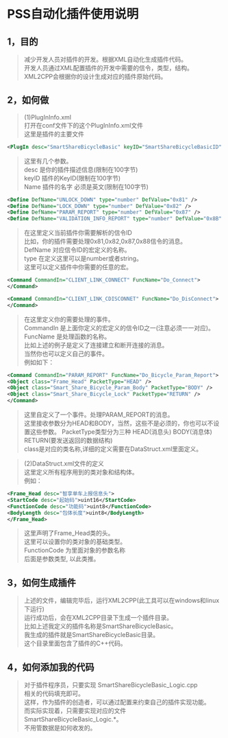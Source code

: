 # PSS自动化插件使用说明
## 1，目的
> 减少开发人员对插件的开发。根据XML自动化生成插件代码。   
> 开发人员通过XML配置插件的开发中需要的信令，类型，结构。  
> XML2CPP会根据你的设计生成对应的插件原始代码。  


## 2，如何做
> (1)PlugInInfo.xml  
> 打开在conf文件下的这个PlugInInfo.xml文件  
> 这里是插件的主要文件

```xml
<PlugIn desc="SmartShareBicycleBasic" keyID="SmartShareBicycleBasicID" Name="SmartShareBicycleBasic">
```
> 这里有几个参数。  
> desc 是你的插件描述信息(限制在100字节)  
> keyID 插件的KeyID(限制在100字节)  
> Name 插件的名字 必须是英文(限制在100字节)  

```xml
<Define DefName="UNLOCK_DOWN" type="number" DefValue="0x81" />
<Define DefName="LOCK_DOWN" type="number" DefValue="0x82" />
<Define DefName="PARAM_REPORT" type="number" DefValue="0x87" />
<Define DefName="VALIDATION_INFO_REPORT" type="number" DefValue="0x8B" >
```

> 在这里定义当前插件你需要解析的信令ID  
> 比如，你的插件需要处理0x81,0x82,0x87,0x88信令的消息。  
> DefName 对应信令ID的宏定义的名称。  
> type 在定义这里可以是number或者string。  
> 这里可以定义插件中你需要的任意的宏。  

```xml
<Command CommandIn="CLIENT_LINK_CONNECT" FuncName="Do_Connect">
</Command>		

<Command CommandIn="CLIENT_LINK_CDISCONNET" FuncName="Do_DisConnect">
</Command>	
```

> 在这里定义你的需要处理的事件。  
> CommandIn 是上面你定义的宏定义的信令ID之一(注意必须一一对应)。  
> FuncName 是处理函数的名称。  
> 比如上述的例子是定义了连接建立和断开连接的消息。  
> 当然你也可以定义自己的事件。  
> 例如如下：  


```xml
<Command CommandIn="PARAM_REPORT" FuncName="Do_Bicycle_Param_Report">
<Object class="Frame_Head" PacketType="HEAD" />
<Object class="Smart_Share_Bicycle_Param_Body" PacketType="BODY" />
<Object class="Smart_Share_Bicycle_Lock" PacketType="RETURN" />
</Command>
```

> 这里自定义了一个事件。处理PARAM_REPORT的消息。  
> 这里接收参数分为HEAD和BODY，当然，这些不是必须的，你也可以不设置这些参数。
> PacketType类型分为三种 HEAD(消息头) BODY(消息体) RETURN(要发送返回的数据结构)  
> class是对应的类名称,详细的定义需要在DataStruct.xml里面定义。  

> (2)DataStruct.xml文件的定义  
> 这里定义所有程序用到的类对象和结构体。  
> 例如：  
```xml
<Frame_Head desc="智享单车上报信息头">
<StartCode desc="起始码">uint16</StartCode>
<FunctionCode desc="功能码">uint8</FunctionCode>
<BodyLength desc="包体长度">uint8</BodyLength>
</Frame_Head>
```

> 这里声明了Frame_Head类的头。  
> 这里可以设置你的类对象的基础类型。  
> FunctionCode 为里面对象的参数名称  
> 后面是参数类型, 以此类推。

## 3，如何生成插件
> 上述的文件，编辑完毕后，运行XML2CPP(此工具可以在windows和linux下运行)  
> 运行成功后，会在XML2CPP目录下生成一个插件目录。  
> 比如上述我定义的插件名称是SmartShareBicycleBasic。  
> 我生成的插件就是SmartShareBicycleBasic目录。  
> 这个目录里面包含了插件的C++代码。  

## 4，如何添加我的代码
> 对于插件程序员，只要实现 SmartShareBicycleBasic_Logic.cpp  
> 相关的代码填充即可。  
> 这样，作为插件的创造者，可以通过配置来约束自己的插件实现功能。  
> 而实际实现着，只需要实现对应的文件SmartShareBicycleBasic_Logic.*。  
> 不用管数据是如何收发的。